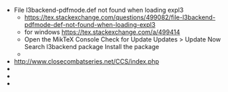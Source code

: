 - File l3backend-pdfmode.def not found when loading expl3
	- https://tex.stackexchange.com/questions/499082/file-l3backend-pdfmode-def-not-found-when-loading-expl3
	- for windows https://tex.stackexchange.com/a/499414
	- Open the MikTeX Console
	  Check for Update
	  Updates > Update Now
	  Search l3backend package
	  Install the package
	-
- http://www.closecombatseries.net/CCS/index.php
-
-
-